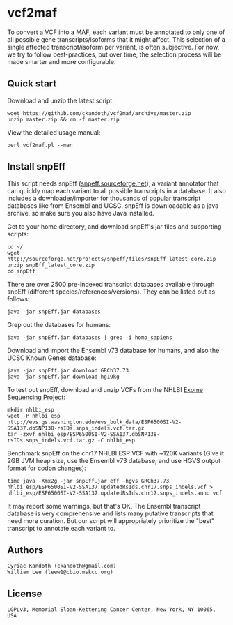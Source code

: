 vcf2maf
=======

To convert a VCF into a MAF, each variant must be annotated to only one of all possible gene transcripts/isoforms that it might affect. This selection of a single affected transcript/isoform per variant, is often subjective. For now, we try to follow best-practices, but over time, the selection process will be made smarter and more configurable.

Quick start
-----------

Download and unzip the latest script:

    wget https://github.com/ckandoth/vcf2maf/archive/master.zip
    unzip master.zip && rm -f master.zip

View the detailed usage manual:

    perl vcf2maf.pl --man

Install snpEff
--------------

This script needs snpEff ([snpeff.sourceforge.net](http://snpeff.sourceforge.net/)), a variant annotator that can quickly map each variant to all possible transcripts in a database. It also includes a downloader/importer for thousands of popular transcript databases like from Ensembl and UCSC. snpEff is downloadable as a java archive, so make sure you also have Java installed.

Get to your home directory, and download snpEff's jar files and supporting scripts:

    cd ~/
    wget http://sourceforge.net/projects/snpeff/files/snpEff_latest_core.zip
    unzip snpEff_latest_core.zip
    cd snpEff

There are over 2500 pre-indexed transcript databases available through snpEff (different species/references/versions). They can be listed out as follows:

    java -jar snpEff.jar databases

Grep out the databases for humans:

    java -jar snpEff.jar databases | grep -i homo_sapiens

Download and import the Ensembl v73 database for humans, and also the UCSC Known Genes database:

    java -jar snpEff.jar download GRCh37.73
    java -jar snpEff.jar download hg19kg

To test out snpEff, download and unzip VCFs from the NHLBI [Exome Sequencing Project](http://evs.gs.washington.edu/EVS/):

    mkdir nhlbi_esp
    wget -P nhlbi_esp http://evs.gs.washington.edu/evs_bulk_data/ESP6500SI-V2-SSA137.dbSNP138-rsIDs.snps_indels.vcf.tar.gz
    tar -zxvf nhlbi_esp/ESP6500SI-V2-SSA137.dbSNP138-rsIDs.snps_indels.vcf.tar.gz -C nhlbi_esp

Benchmark snpEff on the chr17 NHLBI ESP VCF with ~120K variants (Give it 2GB JVM heap size, use the Ensembl v73 database, and use HGVS output format for codon changes):

    time java -Xmx2g -jar snpEff.jar eff -hgvs GRCh37.73 nhlbi_esp/ESP6500SI-V2-SSA137.updatedRsIds.chr17.snps_indels.vcf > nhlbi_esp/ESP6500SI-V2-SSA137.updatedRsIds.chr17.snps_indels.anno.vcf

It may report some warnings, but that's OK. The Ensembl transcript database is very comprehensive and lists many putative transcripts that need more curation. But our script will appropriately prioritize the "best" transcript to annotate each variant to.

Authors
-------

    Cyriac Kandoth (ckandoth@gmail.com)
    William Lee (leew1@cbio.mskcc.org)

License
-------

    LGPLv3, Memorial Sloan-Kettering Cancer Center, New York, NY 10065, USA
